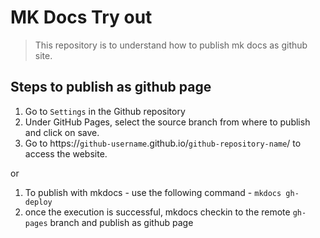 # MK Docs Try out

> This repository is to understand how to publish mk docs as github site.

## Steps to publish as github page
1. Go to `Settings` in the Github repository
2. Under GitHub Pages, select the source branch from where to publish and click on save.
3. Go to https://`github-username`.github.io/`github-repository-name`/ to access the website.

or

1. To publish with mkdocs - use the following command - `mkdocs gh-deploy`
2. once the execution is successful, mkdocs checkin to the remote `gh-pages` branch and publish as github page
